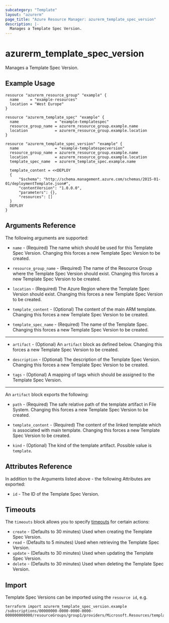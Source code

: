 ```yaml
---
subcategory: "Template"
layout: "azurerm"
page_title: "Azure Resource Manager: azurerm_template_spec_version"
description: |-
  Manages a Template Spec Version.
---
```


# azurerm_template_spec_version

Manages a Template Spec Version.

## Example Usage

```hcl
resource "azurerm_resource_group" "example" {
  name     = "example-resources"
  location = "West Europe"
}

resource "azurerm_template_spec" "example" {
  name                = "example-templatespec"
  resource_group_name = azurerm_resource_group.example.name
  location            = azurerm_resource_group.example.location
}

resource "azurerm_template_spec_version" "example" {
  name                = "example-templatespecversion"
  resource_group_name = azurerm_resource_group.example.name
  location            = azurerm_resource_group.example.location
  template_spec_name  = azurerm_template_spec.example.name

  template_content = <<DEPLOY
  {
      "$schema": "http://schema.management.azure.com/schemas/2015-01-01/deploymentTemplate.json#",
      "contentVersion": "1.0.0.0",
      "parameters": {},
      "resources": []
  }
  DEPLOY
}
```

## Arguments Reference

The following arguments are supported:

* `name` - (Required) The name which should be used for this Template Spec Version. Changing this forces a new Template Spec Version to be created.

* `resource_group_name` - (Required) The name of the Resource Group where the Template Spec Version should exist. Changing this forces a new Template Spec Version to be created.

* `location` - (Required) The Azure Region where the Template Spec Version should exist. Changing this forces a new Template Spec Version to be created.

* `template_content` - (Optional) The content of the main ARM template. Changing this forces a new Template Spec Version to be created.

* `template_spec_name` - (Required) The name of the Template Spec. Changing this forces a new Template Spec Version to be created.

---

* `artifact` - (Optional)  An `artifact` block as defined below. Changing this forces a new Template Spec Version to be created.

* `description` - (Optional) The description of the Template Spec Version. Changing this forces a new Template Spec Version to be created.

* `tags` - (Optional) A mapping of tags which should be assigned to the Template Spec Version.

---

An `artifact` block exports the following:

* `path` - (Required) The safe relative path of the template artifact in File System. Changing this forces a new Template Spec Version to be created.

* `template_content` - (Required) The content of the linked template which is associated with main template. Changing this forces a new Template Spec Version to be created.

* `kind` - (Optional) The kind of the template artifact. Possible value is `template`.

## Attributes Reference

In addition to the Arguments listed above - the following Attributes are exported: 

* `id` - The ID of the Template Spec Version.

## Timeouts

The `timeouts` block allows you to specify [timeouts](https://www.terraform.io/docs/configuration/resources.html#timeouts) for certain actions:

* `create` - (Defaults to 30 minutes) Used when creating the Template Spec Version.
* `read` - (Defaults to 5 minutes) Used when retrieving the Template Spec Version.
* `update` - (Defaults to 30 minutes) Used when updating the Template Spec Version.
* `delete` - (Defaults to 30 minutes) Used when deleting the Template Spec Version.

## Import

Template Spec Versions can be imported using the `resource id`, e.g.

```shell
terraform import azurerm_template_spec_version.example /subscriptions/00000000-0000-0000-0000-000000000000/resourceGroups/group1/providers/Microsoft.Resources/templateSpecs/spec1/versions/v1
```
